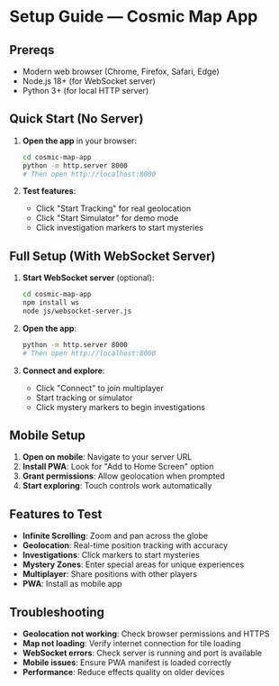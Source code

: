 # Setup Guide — Cosmic Map App

## Prereqs
- Modern web browser (Chrome, Firefox, Safari, Edge)
- Node.js 18+ (for WebSocket server)
- Python 3+ (for local HTTP server)

## Quick Start (No Server)
1. **Open the app** in your browser:
   ```bash
   cd cosmic-map-app
   python -m http.server 8000
   # Then open http://localhost:8000
   ```

2. **Test features**:
   - Click "Start Tracking" for real geolocation
   - Click "Start Simulator" for demo mode
   - Click investigation markers to start mysteries

## Full Setup (With WebSocket Server)
1. **Start WebSocket server** (optional):
   ```bash
   cd cosmic-map-app
   npm install ws
   node js/websocket-server.js
   ```

2. **Open the app**:
   ```bash
   python -m http.server 8000
   # Then open http://localhost:8000
   ```

3. **Connect and explore**:
   - Click "Connect" to join multiplayer
   - Start tracking or simulator
   - Click mystery markers to begin investigations

## Mobile Setup
1. **Open on mobile**: Navigate to your server URL
2. **Install PWA**: Look for "Add to Home Screen" option
3. **Grant permissions**: Allow geolocation when prompted
4. **Start exploring**: Touch controls work automatically

## Features to Test
- **Infinite Scrolling**: Zoom and pan across the globe
- **Geolocation**: Real-time position tracking with accuracy
- **Investigations**: Click markers to start mysteries
- **Mystery Zones**: Enter special areas for unique experiences
- **Multiplayer**: Share positions with other players
- **PWA**: Install as mobile app

## Troubleshooting
- **Geolocation not working**: Check browser permissions and HTTPS
- **Map not loading**: Verify internet connection for tile loading
- **WebSocket errors**: Check server is running and port is available
- **Mobile issues**: Ensure PWA manifest is loaded correctly
- **Performance**: Reduce effects quality on older devices

